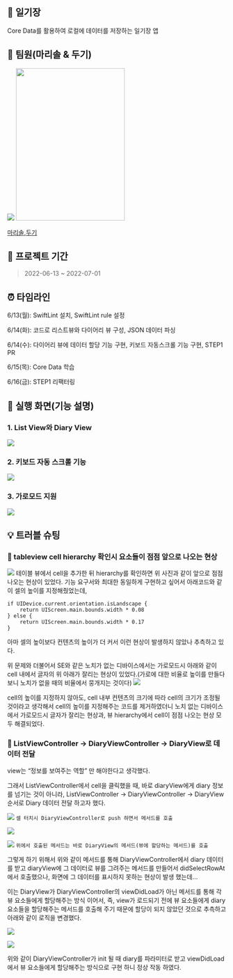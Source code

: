 ## 📝 일기장
Core Data를 활용하여 로컬에 데이터를 저장하는 일기장 앱

## 🥳 팀원(마리솔 & 두기)

![](https://i.imgur.com/D1eMxU3.png) <img src="https://i.imgur.com/b9JhIqK.jpg" width="250" height="350"/>

[마리솔](https://github.com/marisol-develop),[두기](https://github.com/doogie97)

## 📅 프로젝트 기간
>2022-06-13 ~ 2022-07-01

## ⏰ 타임라인
6/13(월): SwiftLint 설치, SwiftLint rule 설정

6/14(화): 코드로 리스트뷰와 다이어리 뷰 구성, JSON 데이터 파싱

6/14(수): 다이어리 뷰에 데이터 할당 기능 구현, 키보드 자동스크롤 기능 구현, STEP1 PR

6/15(목): Core Data 학습

6/16(금): STEP1 리팩터링

## 📱 실행 화면(기능 설명)
### 1. List View와 Diary View
![](https://i.imgur.com/Rcangs4.gif)

### 2. 키보드 자동 스크롤 기능 
![](https://i.imgur.com/5pnZc5m.gif)

### 3. 가로모드 지원
![](https://i.imgur.com/uU1r5WO.gif)

## 💡 트러블 슈팅

### 📌 tableview cell hierarchy 확인시 요소들이 점점 앞으로 나오는 현상

![](https://i.imgur.com/tTYTlu3.png)
테이블 뷰에서 cell을 추가한 뒤 hierarchy를 확인하면 위 사진과 같이 앞으로 점점 나오는 현상이 있었다.
기능 요구서와 최대한 동일하게 구현하고 싶어서 아래코드와 같이 셀의 높이를 지정해줬었는데, 
```swift=
if UIDevice.current.orientation.isLandscape {
    return UIScreen.main.bounds.width * 0.08
} else {
    return UIScreen.main.bounds.width * 0.17
}
```

아마 셀의 높이보다 컨텐츠의 높이가 더 커서 이런 현상이 발생하지 않았나 추측하고 있다.

위 문제와 더불어서 SE와 같은 노치가 없는 디바이스에서는 가로모드시 아래와 같이 cell 내에서 글자의 위 아래가 잘리는 현상이 있었다.(가로에 대한 비율로 높이를 만들다 보니 노치가 없을 때의 비율에서 뭉개지는 것이다)
![](https://i.imgur.com/sdJ6jUq.gif)


cell의 높이를 지정하지 않아도, cell 내부 컨텐츠의 크기에 따라 cell의 크기가 조정될 것이라고 생각해서 cell의 높이를 지정해주는 코드를 제거하였더니 노치 없는 디바이스에서 가로모드시 글자가 잘리는 현상과, 뷰 hierarchy에서 cell이 점점 나오는 현상 모두 해결되었다.


### 📌 ListViewController -> DiaryViewController -> DiaryView로 데이터 전달

view는 “정보를 보여주는 역할” 만 해야한다고 생각했다.

그래서 ListViewController에서 cell을 클릭했을 때, 바로 diaryView에게 diary 정보를 넘기는 것이 아니라, ListViewController -> DiaryViewController -> DiaryView 순서로 Diary 데이터 전달 하고자 했다.

![](https://i.imgur.com/6nkpd9W.png)
```셀 터치시 DiaryViewController로 push 하면서 메서드를 호출```

![](https://i.imgur.com/Zvvzfu3.png)

![](https://i.imgur.com/ajSHN9K.png)
```위에서 호출된 메서드는 바로 DiaryView의 메서드(뷰에 할당하는 메서드)를 호출```

그렇게 하기 위해서 위와 같이 메서드를 통해 DiaryViewController에서 diary 데이터를 받고 diaryView에 그 데이터로 뷰를 그려주는 메서드를 만들어서 didSelectRowAt에서 호출했으나, 화면에 그 데이터를 표시하지 못하는 현상이 발생 했는데...

이는 DiaryView가 DiaryViewController의 viewDidLoad가 아닌 메서드를 통해 각 뷰 요소들에게 할당해주는 방식 이어서, 
즉, view가 로드되기 전에 뷰 요소들에게 diary요소들을 할당해주는 메서드를 호출해 주기 때문에 할당이 되지 않았던 것으로 추측하고 아래와 같이 로직을 변경했다.

![](https://i.imgur.com/FxUVGUx.png)

![](https://i.imgur.com/wsKw6Vl.png)


위와 같이 DiaryViewController가 init 될 때 diary를 파라미터로 받고 viewDidLoad에서 뷰 요소들에게 할당해주는 방식으로 구현 하니 정상 작동 하였다.

